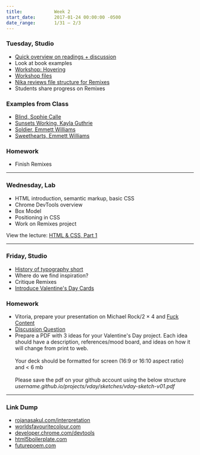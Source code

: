 ```yaml
---
title:            Week 2
start_date:       2017-01-24 00:00:00 -0500
date_range:       1/31 – 2/3
---
```


### Tuesday, Studio

- [Quick overview on readings + discussion](../assets/lectures/lecture2.pdf)
- Look at book examples
- [Workshop: Hovering](http://ci.nikasimovich.com/studio/hover-demo/index.html)
- [Workshop files](https://github.com/dylanfisher/ci/raw/master/studio/hover-demo/hover-demo.zip)
- [Nika reviews file structure for Remixes](../assets/guides/remixes.zip)
- Students share progress on Remixes

### Examples from Class
- [Blind, Sophie Calle](https://www.amazon.com/Sophie-Calle-Blind/dp/2330000588)
- [Sunsets Working, Kayla Guthrie](http://bodega-us.org/sunsetsworking.html)
- [Soldier, Emmett Williams](https://www.printedmatter.org/catalog/41532/)
- [Sweethearts, Emmett Williams](https://www.amazon.com/Sweethearts-Emmett-Williams/dp/3865608108/ref=sr_1_1?ie=UTF8&qid=1485911509&sr=8-1&keywords=sweethearts+emmett+williams)


### Homework

- Finish Remixes

---

### Wednesday, Lab

- HTML introduction, semantic markup, basic CSS
- Chrome DevTools overview
- Box Model
- Positioning in CSS
- Work on Remixes project

View the lecture: [HTML & CSS, Part 1](/lectures/lab/html-css-part-1)

---

### Friday, Studio

- [History of typography short](https://vimeo.com/65353988)
- Where do we find inspiration?
- Critique Remixes
- [Introduce Valentine's Day Cards](../projects/valentines-day)

### Homework

- Vitoria, prepare your presentation on Michael Rock/2 &#xd7; 4 and [Fuck Content](http://2x4.org/ideas/2/fuck-content/)
- [Discussion Question](https://docs.google.com/document/d/1zuDVjVfYF44mFwhwZym9uvchGzFYygl-tE3azKHCU_0/edit?usp=sharing)
- Prepare a PDF with 3 ideas for your Valentine's Day project. Each idea should have a description, references/mood board, and ideas on how it will change from print to web.
  <br><br>Your deck should be formatted for screen (16:9 or 16:10 aspect ratio) and < 6 mb<br><br>
  Please save the pdf on your github account using the below structure <br>
  *username.github.io/projects/vday/sketches/vday-sketch-v01.pdf*

---

### Link Dump

- [rojanasakul.com/interpretation](http://rojanasakul.com/interpretation.php)
- [worldsfavouritecolour.com](http://worldsfavouritecolour.com/)
- [developer.chrome.com/devtools](https://developer.chrome.com/devtools)
- [html5boilerplate.com](https://html5boilerplate.com/)
- [futurepoem.com](http://www.futurepoem.com/)
